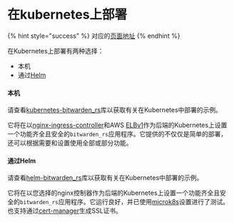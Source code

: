 # 在kubernetes上部署

{% hint style="success" %}
对应的[页面地址](https://github.com/dani-garcia/bitwarden_rs/wiki/Kubernetes-deployment)
{% endhint %}

在Kubernetes上部署有两种选择：

* 本机
* 通过[Helm](https://helm.sh/)

#### 本机

请查看[kubernetes-bitwarden\_rs](https://github.com/icicimov/kubernetes-bitwarden_rs)库以获取有关在Kubernetes中部署的示例。

它将在以[nginx-ingress-controller](https://github.com/kubernetes/ingress-nginx)和AWS [ELBv1](https://aws.amazon.com/elasticloadbalancing/features/#Details_for_Elastic_Load_Balancing_Products)作为后端的Kubernetes上设置一个功能齐全且安全的`bitwarden_rs`应用程序。它提供的不仅仅是简单的部署，还可以根据需要和设置使用全部或部分功能。

#### 通过Helm

请查看[helm-bitwarden\_rs](https://github.com/Skeen/helm-bitwarden_rs)库以获取有关在Kubernetes中部署的示例。

它将在以您选择的nginx控制器作为后端的Kubernetes上设置一个功能齐全且安全的`bitwarden_rs`应用程序。它运行良好，并已使用[microk8s](https://microk8s.io/)设置进行了测试。也支持通过[cert-manager](https://github.com/jetstack/cert-manager)生成SSL证书。

